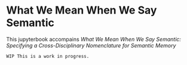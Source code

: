What We Mean When We Say Semantic
=======================

This jupyterbook accompains *What We Mean When We Say Semantic: Specifying a Cross-Disciplinary Nomenclature for Semantic Memory*

```{warning}
WIP This is a work in progress. 
```
